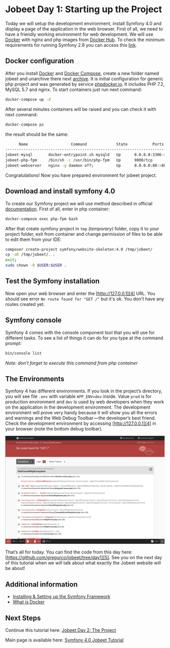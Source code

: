# Jobeet Day 1: Starting up the Project

Today we will setup the development environment, install Symfony 4.0 and display a page of the application in the web browser. First of all, we need to have a friendly working environment for web development. We will use [Docker][1] with nginx and php images from [Docker Hub][2]. To check the minimum requirements for running Symfony 2.8 you can access this [link][3].

[1]: https://www.docker.com/
[2]: https://hub.docker.com/
[3]: https://symfony.com/doc/4.0/reference/requirements.html

## Docker configuration
After you install [Docker][1] and [Docker Compose][2], create a new folder named jobeet and unarchive there next [archive](/files/archives/jobeet.zip).
It is initial configuration for generic php project and was generated by service [phpdocker.io][6]. It includes PHP 7.2, MySQL 5.7 and nginx. To start containers just run next command:
```bash
docker-compose up -d
```
After several minutes containers will be raised and you can check it with next command:
```bash
docker-compose ps
```
the result should be the same:
```bash
      Name                   Command             State           Ports          
-------------------------------------------------------------------------------
jobeet-mysql       docker-entrypoint.sh mysqld   Up      0.0.0.0:3306->3306/tcp 
jobeet-php-fpm     /bin/sh -c /usr/bin/php-fpm   Up      9000/tcp               
jobeet-webserver   nginx -g daemon off;          Up      0.0.0.0:80->80/tcp
```

Congratulations! Now you have prepared environment for jobeet project.

## Download and install symfony 4.0
To create our Symfony project we will use method described in official [documentation][3].
First of all, enter in php container:
```bash
docker-compose exec php-fpm bash
```

After that create symfony project in `tmp` _(temporary)_ folder, copy it to your project folder, exit from container and change permission of files to be able to edit them from your IDE:
```bash
composer create-project symfony/website-skeleton:4.0 /tmp/jobeet/
cp -aR /tmp/jobeet/. .
exit;
sudo chown -R $USER:$USER .
```

## Test the Symfony installation

Now open your web browser and enter the [http://127.0.0.1][4] URL. You should see error `No route found for "GET /"` but it's ok. You don't have any routes created yet.

## Symfony console

Symfony 4 comes with the console component tool that you will use for different tasks. To see a list of things it can do for you type at the command prompt:

```bash
bin/console list
```
_Note: don't forget to execute this command from php container_

## The Environments

Symfony 4 has different environments. If you look in the project’s directory, you will see file `.env` with variable `APP_ENV=dev` inside.
Value `prod` is for production environment and `dev` is used by web developers when they work on the application in the development environment. The development environment will prove very handy because it will show you all the errors and warnings and the Web Debug Toolbar — the developer’s best friend. Check the development environment by accessing [http://127.0.0.1][4] in your browser (note the bottom debug toolbar).

![Debug toolbar](/files/images/screenshot_1.png)

That’s all for today. You can find the code from this day here: [https://github.com/gregurco/jobeet/tree/day1][5]. See you on the next day of this tutorial when we will talk about what exactly the Jobeet website will be about!

## Additional information
- [Installing & Setting up the Symfony Framework][7]
- [What is Docker][8]

## Next Steps

Continue this tutorial here: [Jobeet Day 2: The Project](/days/day-2.md)

Main page is available here: [Symfony 4.0 Jobeet Tutorial](/README.md)

[1]: https://docs.docker.com/install/linux/docker-ce/ubuntu/
[2]: https://docs.docker.com/compose/install/
[3]: https://symfony.com/doc/4.0/setup.html
[4]: http://127.0.0.1
[5]: https://github.com/gregurco/jobeet/tree/day1
[6]: https://phpdocker.io/generator
[7]: https://symfony.com/doc/4.0/setup.html
[8]: https://www.docker.com/what-docker
